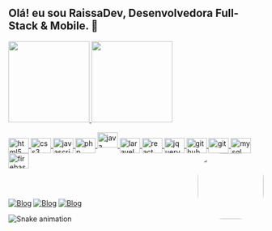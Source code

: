 ## Olá! eu sou RaissaDev, Desenvolvedora Full-Stack & Mobile. 👋

<div align="left">
  <a href="https://github.com/RaissaDev">
  <img height="160em" src="https://github-readme-stats.vercel.app/api?username=Raissadev&show_icons=true&theme=dracula&include_all_commits=true&count_private=true"/>
  <img height="160em" src="https://github-readme-stats.vercel.app/api/top-langs/?username=Raissadev&layout=compact&theme=dracula&bg_color=#fff"/>
</div>

<div style="display: block"><br>
   <img alt="html5" width="40" height="30" align="center" src="https://cdn.jsdelivr.net/gh/devicons/devicon/icons/html5/html5-original.svg" />
   <img alt="css3" width="40" height="30" align="center" src="https://cdn.jsdelivr.net/gh/devicons/devicon/icons/css3/css3-original.svg" />
   <img alt="javascript" width="40" height="30" align="center" src="https://cdn.jsdelivr.net/gh/devicons/devicon/icons/javascript/javascript-original.svg" />
   <img alt="php" width="40" height="30" align="center" src="https://cdn.jsdelivr.net/gh/devicons/devicon/icons/php/php-original.svg" />
   <img alt="java" width="40" height="30" src="https://cdn.jsdelivr.net/gh/devicons/devicon/icons/java/java-original.svg" />
   <img alt="laravel" width="40" height="30" align="center" src="https://cdn.jsdelivr.net/gh/devicons/devicon/icons/laravel/laravel-plain.svg" />
   <img alt="react" width="40" height="30" align="center" src="https://cdn.jsdelivr.net/gh/devicons/devicon/icons/react/react-original.svg" />
   <img alt="jquery" width="40" height="30" align="center" src="https://cdn.jsdelivr.net/gh/devicons/devicon/icons/jquery/jquery-original.svg" />
   <img alt="github" width="40" height="30" align="center" src="https://cdn.jsdelivr.net/gh/devicons/devicon/icons/github/github-original.svg" />
   <img alt="git" width="40" height="30" align="center" src="https://cdn.jsdelivr.net/gh/devicons/devicon/icons/git/git-original.svg" />
   <img alt="mysql" width="40" height="30" align="center" src="https://cdn.jsdelivr.net/gh/devicons/devicon/icons/mysql/mysql-original.svg" />
   <img alt="firebase" width="40" height="30" align="center" src="https://cdn.jsdelivr.net/gh/devicons/devicon/icons/firebase/firebase-plain.svg" />
   <img align="right" width="130" height="130" style="border-radius:50px;" src="https://user-images.githubusercontent.com/82960240/139607128-1c6da43d-5c91-4c6d-a2c4-9e0ec23e7d7d.png" />
</div>
   
##
  
<div style="display: inline_block;"><br>
   
[![Blog](https://img.shields.io/badge/Instagram-E4405F?style=for-the-badge&logo=instagram&logoColor=white)](https://www.instagram.com/raissa_dev/)
[![Blog](https://img.shields.io/badge/LinkedIn-0077B5?style=for-the-badge&logo=linkedin&logoColor=white)](https://www.linkedin.com/in/raissa-dev-69986a214/)
[![Blog](https://img.shields.io/badge/GitHub-100000?style=for-the-badge&logo=github&logoColor=white)](https://github.com/Raissadev/)
   
</div>

![Snake animation](https://github.com/RaissaDev/RaissaDev/blob/output/github-contribution-grid-snake.svg)

